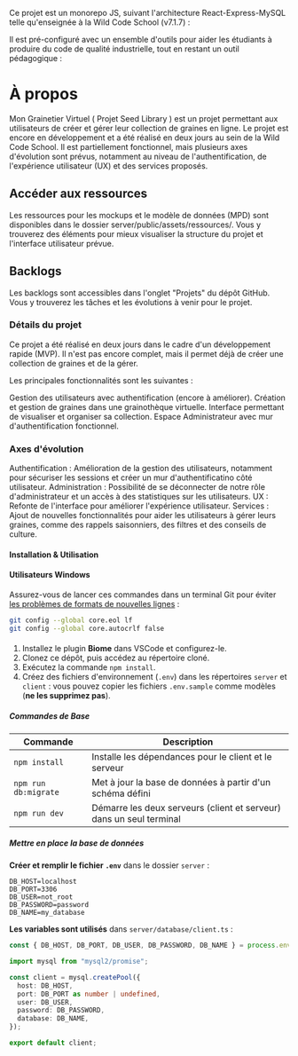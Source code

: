 Ce projet est un monorepo JS, suivant l'architecture React-Express-MySQL telle qu'enseignée à la Wild Code School (v7.1.7) :

Il est pré-configuré avec un ensemble d'outils pour aider les étudiants à produire du code de qualité industrielle, tout en restant un outil pédagogique :

# À propos

Mon Grainetier Virtuel ( Projet Seed Library ) est un projet permettant aux utilisateurs de créer et gérer leur collection de graines en ligne. Le projet est encore en développement et a été réalisé en deux jours au sein de la Wild Code School. Il est partiellement fonctionnel, mais plusieurs axes d'évolution sont prévus, notamment au niveau de l'authentification, de l'expérience utilisateur (UX) et des services proposés.

## Accéder aux ressources

Les ressources pour les mockups et le modèle de données (MPD) sont disponibles dans le dossier server/public/assets/ressources/. Vous y trouverez des éléments pour mieux visualiser la structure du projet et l'interface utilisateur prévue.

## Backlogs

Les backlogs sont accessibles dans l'onglet "Projets" du dépôt GitHub. Vous y trouverez les tâches et les évolutions à venir pour le projet.

### Détails du projet

Ce projet a été réalisé en deux jours dans le cadre d'un développement rapide (MVP). Il n'est pas encore complet, mais il permet déjà de créer une collection de graines et de la gérer.

Les principales fonctionnalités sont les suivantes :

Gestion des utilisateurs avec authentification (encore à améliorer).
Création et gestion de graines dans une grainothèque virtuelle.
Interface permettant de visualiser et organiser sa collection.
Espace Administrateur avec mur d'authentification fonctionnel.

### Axes d'évolution

Authentification : Amélioration de la gestion des utilisateurs, notamment pour sécuriser les sessions et créer un mur d'authentificatino côté utilisateur.
Administration : Possibilité de se déconnecter de notre rôle d'administrateur et un accès à des statistiques sur les utilisateurs.
UX : Refonte de l'interface pour améliorer l'expérience utilisateur.
Services : Ajout de nouvelles fonctionnalités pour aider les utilisateurs à gérer leurs graines, comme des rappels saisonniers, des filtres et des conseils de culture.

#### Installation & Utilisation

#### Utilisateurs Windows

Assurez-vous de lancer ces commandes dans un terminal Git pour éviter [les problèmes de formats de nouvelles lignes](https://en.wikipedia.org/wiki/Newline#Issues_with_different_newline_formats) :

```sh
git config --global core.eol lf
git config --global core.autocrlf false
```
#### 

1. Installez le plugin **Biome** dans VSCode et configurez-le.
2. Clonez ce dépôt, puis accédez au répertoire cloné.
3. Exécutez la commande `npm install`.
4. Créez des fichiers d'environnement (`.env`) dans les répertoires `server` et `client` : vous pouvez copier les fichiers `.env.sample` comme modèles (**ne les supprimez pas**).


##### Commandes de Base

| Commande               | Description                                                                 |
|------------------------|-----------------------------------------------------------------------------|
| `npm install`          | Installe les dépendances pour le client et le serveur                       |
| `npm run db:migrate`   | Met à jour la base de données à partir d'un schéma défini                   |
| `npm run dev`          | Démarre les deux serveurs (client et serveur) dans un seul terminal         |


##### Mettre en place la base de données

**Créer et remplir le fichier `.env`** dans le dossier `server` :

```plaintext
DB_HOST=localhost
DB_PORT=3306
DB_USER=not_root
DB_PASSWORD=password
DB_NAME=my_database
```

**Les variables sont utilisés** dans `server/database/client.ts` :

```typescript
const { DB_HOST, DB_PORT, DB_USER, DB_PASSWORD, DB_NAME } = process.env;

import mysql from "mysql2/promise";

const client = mysql.createPool({
  host: DB_HOST,
  port: DB_PORT as number | undefined,
  user: DB_USER,
  password: DB_PASSWORD,
  database: DB_NAME,
});

export default client;
```
